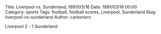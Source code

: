 Title: Liverpool vs. Sunderland, 1991/03/16
Date: 1991/03/16 00:00
Category: sports
Tags: football, football scores, Liverpool, Sunderland
Slug: liverpool-vs-sunderland
Author: carbonero


Liverpool 2 - 1 Sunderland

